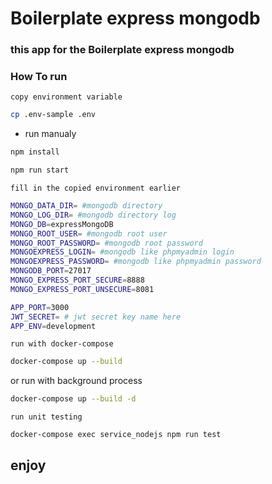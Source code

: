 # Boilerplate express mongodb

### this app for the Boilerplate express mongodb

### How To run

`copy environment variable`

```sh
cp .env-sample .env
```

* run manualy

```sh
npm install

npm run start
```

`fill in the copied environment earlier`

```sh
MONGO_DATA_DIR= #mongodb directory
MONGO_LOG_DIR= #mongodb directory log
MONGO_DB=expressMongoDB
MONGO_ROOT_USER= #mongodb root user
MONGO_ROOT_PASSWORD= #mongodb root password
MONGOEXPRESS_LOGIN= #mongodb like phpmyadmin login
MONGOEXPRESS_PASSWORD= #mongodb like phpmyadmin password
MONGODB_PORT=27017
MONGO_EXPRESS_PORT_SECURE=8888
MONGO_EXPRESS_PORT_UNSECURE=8081

APP_PORT=3000
JWT_SECRET= # jwt secret key name here
APP_ENV=development
```

`run with docker-compose`

```sh
docker-compose up --build
```

or run with background process

```sh
docker-compose up --build -d
```

`run unit testing`
```sh
docker-compose exec service_nodejs npm run test
```

## enjoy 